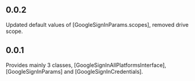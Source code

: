 ## 0.0.2
Updated default values of [GoogleSignInParams.scopes], removed drive scope. 

## 0.0.1

Provides mainly 3 classes, [GoogleSignInAllPlatformsInterface], [GoogleSignInParams] and
[GoogleSignInCredentials].